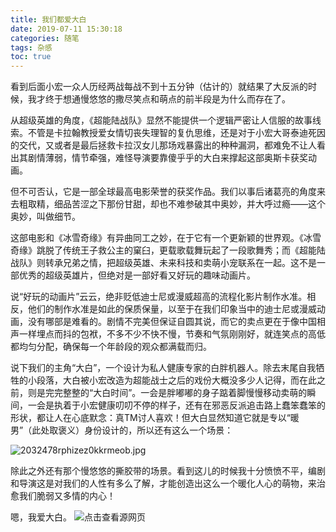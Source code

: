 ```yaml
---
title: 我们都爱大白
date: 2019-07-11 15:30:18
categories: 随笔
tags: 杂感
toc: true
---
```

看到后面小宏一众人历经两战每战不到十五分钟（估计的）就结果了大反派的时候，我才终于想通慢悠悠的撒尽笑点和萌点的前半段是为什么而存在了。

从超级英雄的角度，《超能陆战队》显然不能提供一个逻辑严密让人信服的故事线索。不管是卡拉翰教授爱女情切丧失理智的复仇思维，还是对于小宏大哥泰迪死因的交代，又或者是最后拯救卡拉汉女儿那场戏暴露出的种种漏洞，都难免不让人看出其剧情薄弱，情节牵强，难怪导演要靠傻乎乎的大白来撑起这部奥斯卡获奖动画。

但不可否认，它是一部全球最高电影荣誉的获奖作品。我们以事后诸葛亮的角度来去粗取精，细品苦涩之下那份甘甜，却也不难参破其中奥妙，并大呼过瘾——这个奥妙，叫做细节。

这部电影和《冰雪奇缘》有异曲同工之妙，在于它有一个更新颖的世界观。《冰雪奇缘》跳脱了传统王子救公主的窠臼，更载歌载舞玩起了一段歌舞秀；而《超能陆战队》则转承兄弟之情，把超级英雄、未来科技和卖萌小宠联系在一起。这不是一部优秀的超级英雄片，但绝对是一部好看又好玩的趣味动画片。

说“好玩的动画片”云云，绝非贬低迪士尼或漫威超高的流程化影片制作水准。相反，他们的制作水准是如此的保质保量，以至于在我们印象当中的迪士尼或漫威动画，没有哪部是难看的。剧情不完美但保证自圆其说，而它的卖点更在于像中国相声一样埋点而抖的包袱，不多不少不快不慢，节奏和气氛刚刚好，就连笑点的高低都均匀分配，确保每一个年龄段的观众都满载而归。

说下我们的主角“大白”，一个设计为私人健康专家的白胖机器人。除去末尾自我牺牲的小段落，大白被小宏改造为超能战士之后的戏份大概没多少人记得，而在此之前，则是完完整整的“大白时间”。一会是胖嘟嘟的身子踮着脚慢慢移动卖萌的瞬间，一会是执着于小宏健康叨叨不停的样子，还有在邪恶反派追击路上蠢笨蠢笨的形状，都让人在心底默念：真TM讨人喜欢！但大白显然知道它就是专以“暖男”（此处取褒义）身份设计的，所以还有这么一个场景：

![2032478rphizez0kkrmeob.jpg](http://upload-images.jianshu.io/upload_images/29336-933fa85caaafef79.jpg)

除此之外还有那个慢悠悠的撕胶带的场景。看到这儿的时候我十分愤愤不平，编剧和导演这是对我们的人性有多么了解，才能创造出这么一个暖化人心的萌物，来治愈我们脆弱又多情的内心！

嗯，我爱大白。
![点击查看源网页](http://s.wasu.tv/mrms/manage/images/201503/06/54f962425971c.png)


